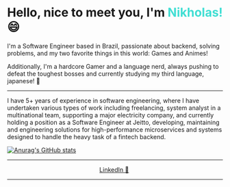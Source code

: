 <h1> Hello, nice to meet you, I'm <strong style="color:#41ded3">Nikholas!</strong>  😄</h1>

<p> I'm a Software Engineer based in Brazil, passionate about backend, solving problems, and my two favorite things in this world: Games and Animes!</p>
Additionally, I'm a hardcore Gamer and a language nerd, always pushing to defeat the toughest bosses and currently studying my third language, japanese! 🎲
<hr>
I have 5+ years of experience in software engineering, where I have undertaken various types of work including freelancing, system analyst in a multinational team, supporting a major electricity company, and currently holding a position as a Software Engineer at Jeitto, developing, maintaining and engineering solutions for high-performance microservices and systems designed to handle the heavy task of a fintech backend.

[![Anurag's GitHub stats](https://github-readme-stats.vercel.app/api?username=LLxD&hide=stars&show_icons=true&theme=dark#gh-dark-mode-only&count_private=true)](https://github.com/anuraghazra/github-readme-stats)

---

<center>

[LinkedIn 💼](https://www.linkedin.com/in/nikholas-martins-borges-5152471b6/)&nbsp;

</center>

---

